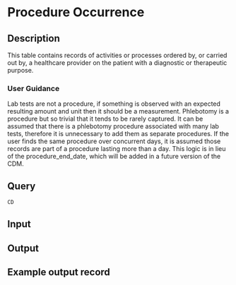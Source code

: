 <!--

-->

# Procedure Occurrence










 

## Description
This table contains records of activities or processes ordered by, or carried out by, a healthcare provider on the patient with a diagnostic or therapeutic purpose.
### User Guidance
Lab tests are not a procedure, if something is observed with an expected resulting amount and unit then it should be a measurement. Phlebotomy is a procedure but so trivial that it tends to be rarely captured. It can be assumed that there is a phlebotomy procedure associated with many lab tests, therefore it is unnecessary to add them as separate procedures. If the user finds the same procedure over concurrent days, it is assumed those records are part of a procedure lasting more than a day. This logic is in lieu of the procedure_end_date, which will be added in a future version of the CDM.



 
## Query
```sql
CD
```








 

## Input




 

## Output



 

## Example output record





